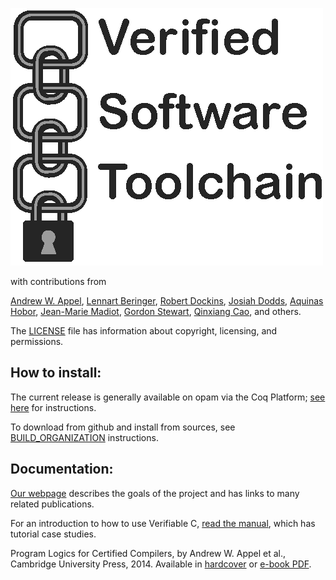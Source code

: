 ![Verified Software Toolchain](chain.png)

with contributions from

[Andrew W. Appel](http://www.cs.princeton.edu/~appel/),
[Lennart Beringer](http://www.cs.princeton.edu/~eberinge/),
[Robert Dockins](http://rwd.rdockins.name/),
[Josiah Dodds](http://www.cs.princeton.edu/~jdodds/),
[Aquinas Hobor](http://www.comp.nus.edu.sg/~hobor/),
[Jean-Marie Madiot](https://madiot.fr/),
[Gordon Stewart](http://www.cs.princeton.edu/~jsseven/),
[Qinxiang Cao](http://jhc.sjtu.edu.cn/people/members/faculty/qinxiang-cao.html), and others.

The [LICENSE](LICENSE) file has information about copyright, licensing, and permissions.

## How to install:

The current release is generally available on opam via the Coq Platform;
[see here](https://vst.cs.princeton.edu) for instructions.

To download from github and install from sources, see 
[BUILD_ORGANIZATION](BUILD_ORGANIZATION.md) instructions.

## Documentation:

[Our webpage](https://vst.cs.princeton.edu) describes the goals of the project
and has links to many related publications.

For an introduction to how to use Verifiable C,
[read the manual](https://github.com/PrincetonUniversity/VST/raw/master/doc/VC.pdf),
which has tutorial case studies.

Program Logics for Certified Compilers, by Andrew W. Appel et al.,
Cambridge University Press, 2014.
Available in [hardcover](http://www.barnesandnoble.com/w/program-logics-for-certified-compilers-andrew-w-appel/1117300694) or [e-book PDF](http://www.ebooks.com/1642304/program-logics-for-certified-compilers/appel-andrew-w-dockins-robert-hobor-aquinas-bering/).




